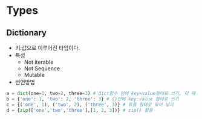 # Types



## Dictionary

- 키:값으로 이루어진 타입이다.
- 특성
  - Not iterable
  - Not Sequence
  - Mutable
- 선언방법

```python
a = dict(one=1, two=2, three=3) # dict함수 안에 key=value형태로 쓰기, 이 때 주의해야 할 점은, key 자리에 변수를 쓸 수 없다는 점이다. 문자열로 들어간다!
b = {'one': 1, 'two': 2, 'three': 3} # {}안에 key:value 형태로 쓰기
c = {('one', 1), ('two', 2), ('three', 3)} # 튜플 형태로 묶어 넣기
d = {zip(['one','two','three'],[1, 2, 3])} # zip() 활용
```


